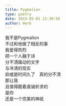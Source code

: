 ```yaml
---  
title: Pygmalion  
type: poetry  
date: 2015-05-01 13:39:59  
author: Herb    
---  
```

我不是Pygmalion  
不过和他做了相反的事  
我爱得热烈  
把一个人融于诗  
分不清躁动的文字  
与冷清的现实  
抑或是时间久了　真的分不清  
那让我  
且值得跪着虔诚祈求的  
是你  
还是一个完美的神祇